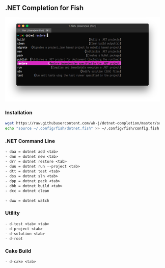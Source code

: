 ## .NET Completion for Fish

![](images/DotCompletion.png)

### Installation

```bash
wget https://raw.githubusercontent.com/wk-j/dotnet-completion/master/src/dotnet.fish --output-document ~/.config/fish/dotnet.fish
echo "source ~/.config/fish/dotnet.fish" >> ~/.config/fish/config.fish
```

### .NET Command Line

```
- daa = dotnet add <tab>
- dnn = dotnet new <tab>
- drr = dotnet restore <tab>
- duu = dotnet run --project <tab>
- dtt = dotnet test <tab>
- dss = dotnet sln <tab>
- dpp = dotnet pack <tab>
- dbb = dotnet build <tab>
- dcc = dotnet clean

- dww = dotnet watch
```

### Utility

```
- d-test <tab> <tab>
- d-project <tab>
- d-solution <tab>
- d-root
```

### Cake Build

```
- d-cake <tab>
```